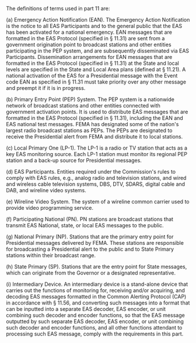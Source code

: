 The definitions of terms used in part 11 are:

(a) Emergency Action Notification (EAN). The Emergency Action Notification is the notice to all EAS Participants and to the general public that the EAS has been activated for a national emergency. EAN messages that are formatted in the EAS Protocol (specified in § 11.31) are sent from a government origination point to broadcast stations and other entities participating in the PEP system, and are subsequently disseminated via EAS Participants. Dissemination arrangements for EAN messages that are formatted in the EAS Protocol (specified in § 11.31) at the State and local levels are specified in the State and Local Area plans (defined at § 11.21). A national activation of the EAS for a Presidential message with the Event code EAN as specified in § 11.31 must take priority over any other message and preempt it if it is in progress.

(b) Primary Entry Point (PEP) System. The PEP system is a nationwide network of broadcast stations and other entities connected with government activation points. It is used to distribute EAS messages that are formatted in the EAS Protocol (specified in § 11.31), including the EAN and EAS national test messages. FEMA has designated some of the nation's largest radio broadcast stations as PEPs. The PEPs are designated to receive the Presidential alert from FEMA and distribute it to local stations.

(c) Local Primary One (LP-1). The LP-1 is a radio or TV station that acts as a key EAS monitoring source. Each LP-1 station must monitor its regional PEP station and a back-up source for Presidential messages.

(d) EAS Participants. Entities required under the Commission's rules to comply with EAS rules, e.g., analog radio and television stations, and wired and wireless cable television systems, DBS, DTV, SDARS, digital cable and DAB, and wireline video systems.

(e) Wireline Video System. The system of a wireline common carrier used to provide video programming service.
              

(f) Participating National (PN). PN stations are broadcast stations that transmit EAS National, state, or local EAS messages to the public.

(g) National Primary (NP). Stations that are the primary entry point for Presidential messages delivered by FEMA. These stations are responsible for broadcasting a Presidential alert to the public and to State Primary stations within their broadcast range.

(h) State Primary (SP). Stations that are the entry point for State messages, which can originate from the Governor or a designated representative.

(i) Intermediary Device. An intermediary device is a stand-alone device that carries out the functions of monitoring for, receiving and/or acquiring, and decoding EAS messages formatted in the Common Alerting Protocol (CAP) in accordance with § 11.56, and converting such messages into a format that can be inputted into a separate EAS decoder, EAS encoder, or unit combining such decoder and encoder functions, so that the EAS message outputted by such separate EAS decoder, EAS encoder, or unit combining such decoder and encoder functions, and all other functions attendant to processing such EAS message, comply with the requirements in this part.


